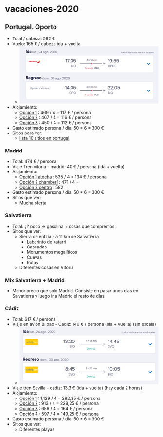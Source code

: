 # vacaciones-2020



## Portugal. Oporto

- Total / cabeza: 582 €
- Vuelo: 165 € / cabeza ida + vuelta
  - ![image-20200623190056299](assets/image-20200623190056299.png)
- Alojamiento:
  - [Opción 1](https://es-l.airbnb.com/rooms/24598886?location=Oporto%2C%20Portugal&adults=4&check_in=2020-08-24&check_out=2020-08-30&source_impression_id=p3_1592933383_vMUfvP7K%2Ffg0vr9Q&guests=1) : 469 / 4 = 117 € / persona
  - [Opción 2](https://es-l.airbnb.com/rooms/35092168?location=Oporto%2C%20Portugal&adults=4&check_in=2020-08-24&check_out=2020-08-30&source_impression_id=p3_1592933393_5MCbukE8riioeayb&guests=1) : 467 / 4 = 116 € / persona
  - [Opción 3](https://es-l.airbnb.com/rooms/17718139?location=Oporto%2C%20Portugal&adults=4&check_in=2020-08-24&check_out=2020-08-30&source_impression_id=p3_1592933406_vRDrPdRNKBYiv9Q%2B&guests=1) : 450 / 4 = 112 € / persona
- Gasto estimado persona / día: 50 * 6 = 300 €
- Sitios para ver:
  - [lista 10 sitios en portugal](https://www.viajeroscallejeros.com/lugares-que-ver-portugal/)



### Madrid

- Total: 474 € / persona
- Viaje Tren vitoria - madrid:  40 € / persona (ida + vuelta)
- Alojamiento:
  - [Opción 1 atocha](https://es-l.airbnb.com/rooms/31954947?location=Madrid&adults=4&check_in=2020-08-24&check_out=2020-08-30&source_impression_id=p3_1592934354_7duc1Q0BeckTS%2Bxp&guests=1) : 535 / 4 = 134 € / persona
  - [Opción 2 chamberí](https://es-l.airbnb.com/rooms/39455977?location=Madrid&adults=4&check_in=2020-08-24&check_out=2020-08-30&source_impression_id=p3_1592934675_94UF%2B7dZOX%2BhCxlM&guests=1) : 471 / 4 =
  - [Opción 3 centro](https://es-l.airbnb.com/rooms/22982876?location=Madrid&adults=4&check_in=2020-08-24&check_out=2020-08-30&source_impression_id=p3_1592934719_eKH3fKuSEG7WkEKv&guests=1) : 582
- Gasto estimado persona / día: 50 * 6 = 300 €
- Sitios que ver:
  - Mucha oferta



### Salvatierra

- Total: ¿? poco => gasolina + cosas que compremos
- Sitios que ver:
  - Sierra de entzia - a 11 km de Salvatierra
    - [Laberinto de katarri](https://es.wikiloc.com/rutas-a-pie/laberinto-de-katarri-desde-la-ctra-opakua-urbasa-19179485)
    - Cascadas
    - Monumentos megalíticos
    - Cuevas
    - Rutas
  - Diferentes cosas en Vitoria



### Mix Salvatierra + Madrid

- Menor precio que solo Madrid. Consiste en pasar unos días en Salvatierra y luego ir a Madrid el resto de días



### Cádiz

- Total: 617 € / persona
- Viaje en avión Bilbao - Cádiz: 140 € / persona (ida + vuelta) (sin escala) 
  - ![image-20200625190533803](assets/image-20200625190533803.png)
- Viaje tren Sevilla - cádiz: 13,3 € (ida + vuelta) (hay cada 2 horas)
- Alojamiento:
  - [Opción 1]([https://es-l.airbnb.com/rooms/32787787?location=c%C3%A1diz&adults=4&check_in=2020-08-24&check_out=2020-08-30&source_impression_id=p3_1593102114_p%2FsUrqgbRDX8eTMy&guests=1](https://es-l.airbnb.com/rooms/32787787?location=cádiz&adults=4&check_in=2020-08-24&check_out=2020-08-30&source_impression_id=p3_1593102114_p%2FsUrqgbRDX8eTMy&guests=1)) : 1,129 / 4 = 282,25 € / persona
  - [Opción 2]([https://es-l.airbnb.com/rooms/21174923?location=c%C3%A1diz&adults=4&check_in=2020-08-24&check_out=2020-08-30&source_impression_id=p3_1593102115_c1lBl2DgFcLbZL49&guests=1](https://es-l.airbnb.com/rooms/21174923?location=cádiz&adults=4&check_in=2020-08-24&check_out=2020-08-30&source_impression_id=p3_1593102115_c1lBl2DgFcLbZL49&guests=1)) : 913 / 4 = 228,25 € / persona
  - [Opción 3]() : 656 / 4 = 164 € / persona
  - [Opción 4]() : 597 / 4 = 149,25 € / persona
- Gasto estimado persona / día: 50 * 6 = 300 €
- Sitios que ver:
  - Diferentes playas

